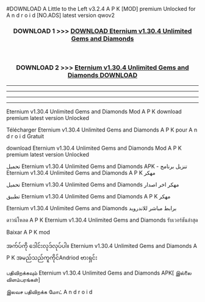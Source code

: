 #DOWNLOAD A Little to the Left v3.2.4 A P K [MOD] premium Unlocked for A n d r o i d [NO.ADS] latest version qwov2 



<div align="center">

<h3>DOWNLOAD 1 >>> <a href="https://downloadmod1.web.app/?judul=Eternium v1.30.4 Unlimited Gems and Diamonds ">DOWNLOAD Eternium v1.30.4 Unlimited Gems and Diamonds </a></h3><br>

<h3>DOWNLOAD 2 >>> <a href="https://downloadmod1.web.app/?judul=Eternium v1.30.4 Unlimited Gems and Diamonds ">Eternium v1.30.4 Unlimited Gems and Diamonds  DOWNLOAD </a></h3>

</div>


----------------------------------------------------------

----------------------------------------------------------

----------------------------------------------------------

----------------------------------------------------------


Eternium v1.30.4 Unlimited Gems and Diamonds  Mod A P K download premium latest version Unlocked

Télécharger Eternium v1.30.4 Unlimited Gems and Diamonds  A P K pour A n d r o i d Gratuit

download Eternium v1.30.4 Unlimited Gems and Diamonds  Mod A P K premium latest version Unlocked

تحميل Eternium v1.30.4 Unlimited Gems and Diamonds  APK - تنزيل برنامج Eternium v1.30.4 Unlimited Gems and Diamonds  A P K مهكر

تحميل Eternium v1.30.4 Unlimited Gems and Diamonds  مهكر اخر اصدار

تطبيق Eternium v1.30.4 Unlimited Gems and Diamonds  A P K مهكر

Eternium v1.30.4 Unlimited Gems and Diamonds  برابط مباشر للاندرويد

ดาวน์โหลด A P K Eternium v1.30.4 Unlimited Gems and Diamonds  รับเวอร์ชันล่าสุด

Baixar A P K mod

အက်ပ်ကို ဒေါင်းလုဒ်လုပ်ပါ။ Eternium v1.30.4 Unlimited Gems and Diamonds  A P K အမည်သည်ကူကိုင်Andriod ဗားရှင်း

பதிவிறக்கவும் Eternium v1.30.4 Unlimited Gems and Diamonds  APK[ இல்லை விளம்பரங்கள்] 
 
இலவச பதிவிறக்க மோட் A n d r o i d



